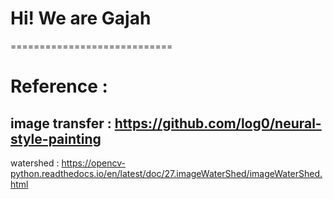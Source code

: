 # Hi!  We are Gajah
============================





# Reference :
image transfer : https://github.com/log0/neural-style-painting
----------------------
watershed : https://opencv-python.readthedocs.io/en/latest/doc/27.imageWaterShed/imageWaterShed.html
